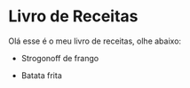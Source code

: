 # Livro de Receitas

Olá esse é o meu livro de receitas, olhe abaixo:

- Strogonoff de frango

- Batata frita
